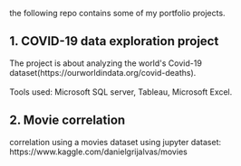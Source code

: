 <p>the following repo contains some of my portfolio projects.</p>
<h2>1. COVID-19 data exploration project</h2>
<p>
The project is about analyzing the world's Covid-19 dataset(https://ourworldindata.org/covid-deaths).  
<br>
<br>Tools used: Microsoft SQL server, Tableau, Microsoft Excel.
 
</p>


<h2>2. Movie correlation</h2>
<p>
correlation using a movies dataset using jupyter
dataset: https://www.kaggle.com/danielgrijalvas/movies
</p>
